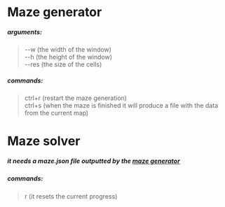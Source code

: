 # Maze generator
##### arguments:
> --w (the width of the window)  
> --h (the height of the window)  
> --res (the size of the cells)

##### commands:
> ctrl+r (restart the maze generation)  
> ctrl+s (when the maze is finished it will produce a file with the data from the current map)  

# Maze solver

##### it needs a maze.json file outputted by the [maze generator](./MazeGeneration.py) 

##### commands:
> r (it resets the current progress)